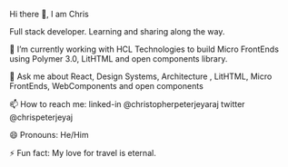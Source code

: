 Hi there 👋, I am Chris

Full stack developer. Learning and sharing along the way.


🔭 I’m currently working with HCL Technologies to build Micro FrontEnds using Polymer 3.0, LitHTML and open components library.

💬 Ask me about React, Design Systems, Architecture , LitHTML, Micro FrontEnds, WebComponents and open components

📫 How to reach me: linked-in @christopherpeterjeyaraj twitter @chrispeterjeyaj

😄 Pronouns: He/Him

⚡ Fun fact: My love for travel is eternal.
